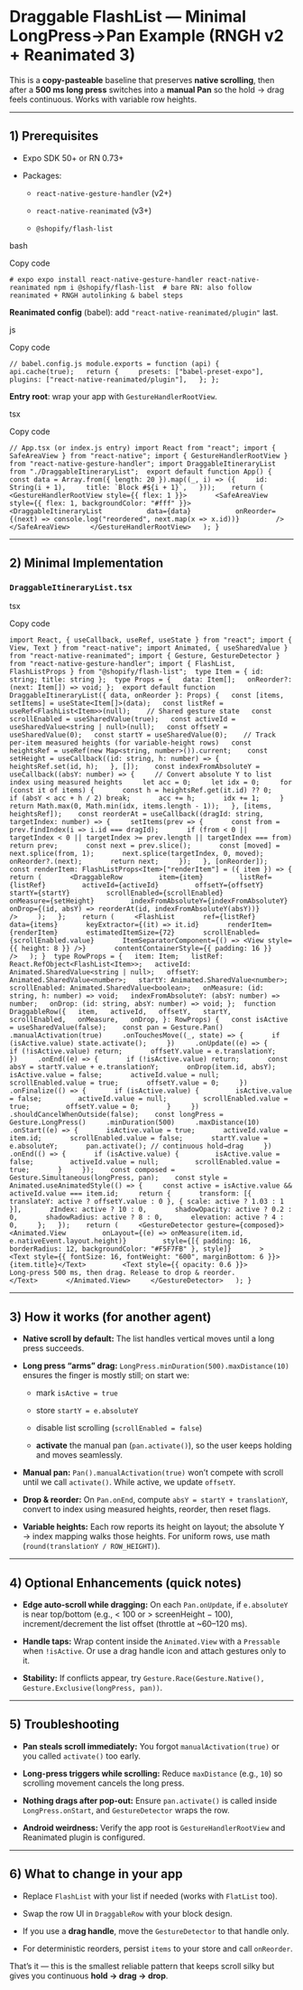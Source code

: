 # Draggable FlashList — Minimal LongPress→Pan Example (RNGH v2 + Reanimated 3)

This is a **copy-pasteable** baseline that preserves **native scrolling**, then after a **500 ms long press** switches into a **manual Pan** so the hold → drag feels continuous. Works with variable row heights.

- - -

## 1) Prerequisites

*   Expo SDK 50+ or RN 0.73+
    
*   Packages:
    
    *   `react-native-gesture-handler` (v2+)
        
    *   `react-native-reanimated` (v3+)
        
    *   `@shopify/flash-list`
        

bash

Copy code

`# expo expo install react-native-gesture-handler react-native-reanimated npm i @shopify/flash-list  # bare RN: also follow reanimated + RNGH autolinking & babel steps`

**Reanimated config** (babel): add `"react-native-reanimated/plugin"` last.

js

Copy code

`// babel.config.js module.exports = function (api) {   api.cache(true);   return {     presets: ["babel-preset-expo"],     plugins: ["react-native-reanimated/plugin"],   }; };`

**Entry root**: wrap your app with `GestureHandlerRootView`.

tsx

Copy code

``// App.tsx (or index.js entry) import React from "react"; import { SafeAreaView } from "react-native"; import { GestureHandlerRootView } from "react-native-gesture-handler"; import DraggableItineraryList from "./DraggableItineraryList";  export default function App() {   const data = Array.from({ length: 20 }).map((_, i) => ({     id: String(i + 1),     title: `Block #${i + 1}`,   }));    return (     <GestureHandlerRootView style={{ flex: 1 }}>       <SafeAreaView style={{ flex: 1, backgroundColor: "#fff" }}>         <DraggableItineraryList           data={data}           onReorder={(next) => console.log("reordered", next.map(x => x.id))}         />       </SafeAreaView>     </GestureHandlerRootView>   ); }``

- - -

## 2) Minimal Implementation

### `DraggableItineraryList.tsx`

tsx

Copy code

`import React, { useCallback, useRef, useState } from "react"; import { View, Text } from "react-native"; import Animated, { useSharedValue } from "react-native-reanimated"; import { Gesture, GestureDetector } from "react-native-gesture-handler"; import { FlashList, FlashListProps } from "@shopify/flash-list";  type Item = { id: string; title: string };  type Props = {   data: Item[];   onReorder?: (next: Item[]) => void; };  export default function DraggableItineraryList({ data, onReorder }: Props) {   const [items, setItems] = useState<Item[]>(data);   const listRef = useRef<FlashList<Item>>(null);    // Shared gesture state   const scrollEnabled = useSharedValue(true);   const activeId = useSharedValue<string | null>(null);   const offsetY = useSharedValue(0);   const startY = useSharedValue(0);    // Track per-item measured heights (for variable-height rows)   const heightsRef = useRef(new Map<string, number>()).current;    const setHeight = useCallback((id: string, h: number) => {     heightsRef.set(id, h);   }, []);    const indexFromAbsoluteY = useCallback((absY: number) => {     // Convert absolute Y to list index using measured heights     let acc = 0;     let idx = 0;     for (const it of items) {       const h = heightsRef.get(it.id) ?? 0;       if (absY < acc + h / 2) break;       acc += h;       idx += 1;     }     return Math.max(0, Math.min(idx, items.length - 1));   }, [items, heightsRef]);    const reorderAt = useCallback((dragId: string, targetIndex: number) => {     setItems(prev => {       const from = prev.findIndex(i => i.id === dragId);       if (from < 0 || targetIndex < 0 || targetIndex >= prev.length || targetIndex === from) return prev;       const next = prev.slice();       const [moved] = next.splice(from, 1);       next.splice(targetIndex, 0, moved);       onReorder?.(next);       return next;     });   }, [onReorder]);    const renderItem: FlashListProps<Item>["renderItem"] = ({ item }) => {     return (       <DraggableRow         item={item}         listRef={listRef}         activeId={activeId}         offsetY={offsetY}         startY={startY}         scrollEnabled={scrollEnabled}         onMeasure={setHeight}         indexFromAbsoluteY={indexFromAbsoluteY}         onDrop={(id, absY) => reorderAt(id, indexFromAbsoluteY(absY))}       />     );   };    return (     <FlashList       ref={listRef}       data={items}       keyExtractor={(it) => it.id}       renderItem={renderItem}       estimatedItemSize={72}       scrollEnabled={scrollEnabled.value}       ItemSeparatorComponent={() => <View style={{ height: 8 }} />}       contentContainerStyle={{ padding: 16 }}     />   ); }  type RowProps = {   item: Item;   listRef: React.RefObject<FlashList<Item>>;   activeId: Animated.SharedValue<string | null>;   offsetY: Animated.SharedValue<number>;   startY: Animated.SharedValue<number>;   scrollEnabled: Animated.SharedValue<boolean>;   onMeasure: (id: string, h: number) => void;   indexFromAbsoluteY: (absY: number) => number;   onDrop: (id: string, absY: number) => void; };  function DraggableRow({   item,   activeId,   offsetY,   startY,   scrollEnabled,   onMeasure,   onDrop, }: RowProps) {   const isActive = useSharedValue(false);    const pan = Gesture.Pan()     .manualActivation(true)     .onTouchesMove((_, state) => {       if (isActive.value) state.activate();     })     .onUpdate((e) => {       if (!isActive.value) return;       offsetY.value = e.translationY;     })     .onEnd((e) => {       if (!isActive.value) return;       const absY = startY.value + e.translationY;       onDrop(item.id, absY);       isActive.value = false;       activeId.value = null;       scrollEnabled.value = true;       offsetY.value = 0;     })     .onFinalize(() => {       if (isActive.value) {         isActive.value = false;         activeId.value = null;         scrollEnabled.value = true;         offsetY.value = 0;       }     })     .shouldCancelWhenOutside(false);    const longPress = Gesture.LongPress()     .minDuration(500)     .maxDistance(10)     .onStart((e) => {       isActive.value = true;       activeId.value = item.id;       scrollEnabled.value = false;       startY.value = e.absoluteY;       pan.activate(); // continuous hold→drag     })     .onEnd(() => {       if (isActive.value) {         isActive.value = false;         activeId.value = null;         scrollEnabled.value = true;       }     });    const composed = Gesture.Simultaneous(longPress, pan);    const style = Animated.useAnimatedStyle(() => {     const active = isActive.value && activeId.value === item.id;     return {       transform: [{ translateY: active ? offsetY.value : 0 }, { scale: active ? 1.03 : 1 }],       zIndex: active ? 10 : 0,       shadowOpacity: active ? 0.2 : 0,       shadowRadius: active ? 8 : 0,       elevation: active ? 4 : 0,     };   });    return (     <GestureDetector gesture={composed}>       <Animated.View         onLayout={(e) => onMeasure(item.id, e.nativeEvent.layout.height)}         style={[{ padding: 16, borderRadius: 12, backgroundColor: "#F5F7FB" }, style]}       >         <Text style={{ fontSize: 16, fontWeight: "600", marginBottom: 6 }}>{item.title}</Text>         <Text style={{ opacity: 0.6 }}>           Long-press 500 ms, then drag. Release to drop & reorder.         </Text>       </Animated.View>     </GestureDetector>   ); }`

- - -

## 3) How it works (for another agent)

*   **Native scroll by default:** The list handles vertical moves until a long press succeeds.
    
*   **Long press “arms” drag:** `LongPress.minDuration(500).maxDistance(10)` ensures the finger is mostly still; on start we:
    
    *   mark `isActive = true`
        
    *   store `startY = e.absoluteY`
        
    *   disable list scrolling (`scrollEnabled = false`)
        
    *   **activate** the manual pan (`pan.activate()`), so the user keeps holding and moves seamlessly.
        
*   **Manual pan:** `Pan().manualActivation(true)` won’t compete with scroll until we call `activate()`. While active, we update `offsetY`.
    
*   **Drop & reorder:** On `Pan.onEnd`, compute `absY = startY + translationY`, convert to index using measured heights, reorder, then reset flags.
    
*   **Variable heights:** Each row reports its height on layout; the absolute Y → index mapping walks those heights. For uniform rows, use math (`round(translationY / ROW_HEIGHT)`).
    

- - -

## 4) Optional Enhancements (quick notes)

*   **Edge auto-scroll while dragging:** On each `Pan.onUpdate`, if `e.absoluteY` is near top/bottom (e.g., < 100 or > screenHeight − 100), increment/decrement the list offset (throttle at ~60–120 ms).
    
*   **Handle taps:** Wrap content inside the `Animated.View` with a `Pressable` when `!isActive`. Or use a drag handle icon and attach gestures only to it.
    
*   **Stability:** If conflicts appear, try `Gesture.Race(Gesture.Native(), Gesture.Exclusive(longPress, pan))`.
    

- - -

## 5) Troubleshooting

*   **Pan steals scroll immediately:** You forgot `manualActivation(true)` or you called `activate()` too early.
    
*   **Long-press triggers while scrolling:** Reduce `maxDistance` (e.g., `10`) so scrolling movement cancels the long press.
    
*   **Nothing drags after pop-out:** Ensure `pan.activate()` is called inside `LongPress.onStart`, and `GestureDetector` wraps the row.
    
*   **Android weirdness:** Verify the app root is `GestureHandlerRootView` and Reanimated plugin is configured.
    

- - -

## 6) What to change in your app

*   Replace `FlashList` with your list if needed (works with `FlatList` too).
    
*   Swap the row UI in `DraggableRow` with your block design.
    
*   If you use a **drag handle**, move the `GestureDetector` to that handle only.
    
*   For deterministic reorders, persist `items` to your store and call `onReorder`.
    

That’s it — this is the smallest reliable pattern that keeps scroll silky but gives you continuous **hold → drag → drop**.